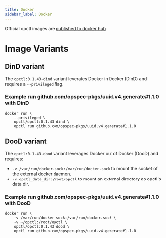 ```yaml
---
title: Docker
sidebar_label: Docker
---
```


Official opctl images are [published to docker hub](https://hub.docker.com/r/opctl/opctl/)

# Image Variants

## DinD variant

The `opctl:0.1.43-dind` variant leverates Docker in Docker (DinD) and requires a `--privileged` flag.

### Example run github.com/opspec-pkgs/uuid.v4.generate#1.1.0 with DinD

```shell
docker run \
    --privileged \
    opctl/opctl:0.1.43-dind \
    opctl run github.com/opspec-pkgs/uuid.v4.generate#1.1.0
```

## DooD variant

The `opctl:0.1.43-dood` variant leverages Docker out of Docker (DooD) and requires:
- `-v /var/run/docker.sock:/var/run/docker.sock`
  to mount the socket of the external docker daemon.
- `-v opctl_data_dir:/root/opctl`
  to mount an external directory as opctl's data dir.

### Example run github.com/opspec-pkgs/uuid.v4.generate#1.1.0 with DooD
```shell
docker run \
    -v /var/run/docker.sock:/var/run/docker.sock \
    -v ~/opctl:/root/opctl \
    opctl/opctl:0.1.43-dood \
    opctl run github.com/opspec-pkgs/uuid.v4.generate#1.1.0
```